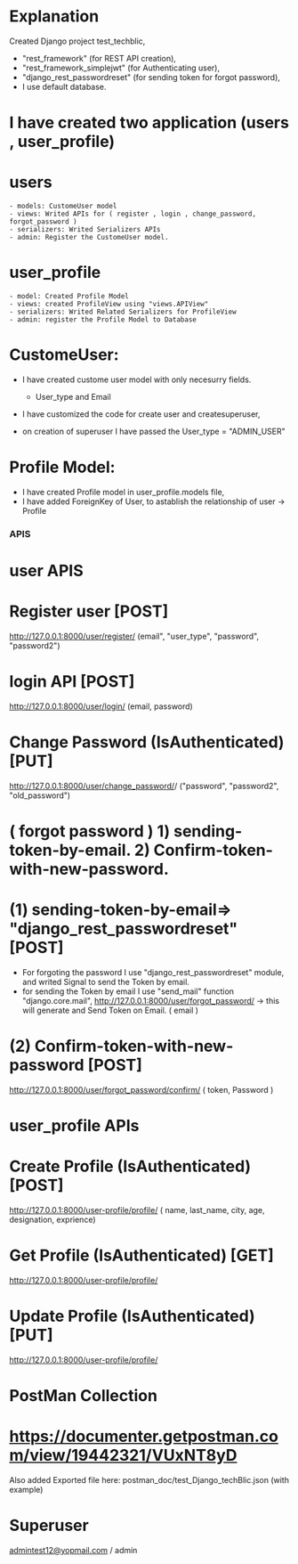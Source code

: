 # Explanation
Created Django project test_techblic,
- "rest_framework"   (for REST API creation),
- "rest_framework_simplejwt"   (for Authenticating user),
- "django_rest_passwordreset"   (for sending token for forgot password),
- I use default database.


# I have created two application (users , user_profile)
# users
    - models: CustomeUser model
    - views: Writed APIs for ( register , login , change_password, forgot_password )
    - serializers: Writed Serializers APIs
    - admin: Register the CustomeUser model.

# user_profile
    - model: Created Profile Model
    - views: created ProfileView using "views.APIView"
    - serializers: Writed Related Serializers for ProfileView
    - admin: register the Profile Model to Database

# CustomeUser:
- I have created custome user model with only necesurry fields.
    - User_type and Email

- I have customized the code for create user and createsuperuser,
- on creation of superuser I have passed the User_type = "ADMIN_USER"

# Profile Model:
- I have created Profile model in user_profile.models file,
- I have added ForeignKey of User, to astablish the relationship of user -> Profile

### APIS ###

# user APIS
# Register user     [POST]
http://127.0.0.1:8000/user/register/
(email", "user_type", "password", "password2")

# login API         [POST]
http://127.0.0.1:8000/user/login/
(email, password)

# Change Password (IsAuthenticated)     [PUT]
http://127.0.0.1:8000/user/change_password/<PK>/
("password", "password2", "old_password")

# ( forgot password ) 1) sending-token-by-email. 2) Confirm-token-with-new-password.
# (1) sending-token-by-email=> "django_rest_passwordreset"      [POST]
- For forgoting the password I use "django_rest_passwordreset" module, and writed Signal to send the Token by email.
- for sending the Token by email I use "send_mail"  function "django.core.mail",
http://127.0.0.1:8000/user/forgot_password/     -> this will generate and Send Token on Email.
( email )

# (2) Confirm-token-with-new-password     [POST]
http://127.0.0.1:8000/user/forgot_password/confirm/
( token, Password )


# user_profile APIs
# Create Profile  (IsAuthenticated)  [POST]
http://127.0.0.1:8000/user-profile/profile/
( name, last_name, city, age, designation, exprience)


# Get Profile (IsAuthenticated)    [GET]
http://127.0.0.1:8000/user-profile/profile/

# Update Profile (IsAuthenticated)    [PUT]
http://127.0.0.1:8000/user-profile/profile/



# PostMan Collection
# https://documenter.getpostman.com/view/19442321/VUxNT8yD
Also added Exported file here: postman_doc/test_Django_techBlic.json         (with example)


# Superuser
admintest12@yopmail.com / admin
